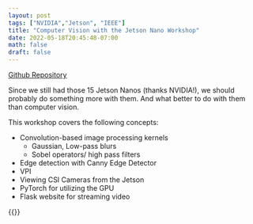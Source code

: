 ```yaml
---
layout: post
tags: ["NVIDIA","Jetson", "IEEE"]
title: "Computer Vision with the Jetson Nano Workshop"
date: 2022-05-18T20:45:48-07:00
math: false
draft: false
---
```

[Github Repository](https://github.com/ValenYamamoto/IEEE_Image_Processing)

Since we still had those 15 Jetson Nanos (thanks NVIDIA!), we should probably do
something more with them. And what better to do with them than computer vision.

This workshop covers the following concepts:
* Convolution-based image processing kernels
    - Gaussian, Low-pass blurs
    - Sobel operators/ high pass filters
* Edge detection with Canny Edge Detector
* VPI
* Viewing CSI Cameras from the Jetson
* PyTorch for utilizing the GPU
* Flask website for streaming video

{{<gslides src="https://docs.google.com/presentation/d/1Ozugyum-gLCWj4RUrWG0D30axEyRMrKp9cOuSZD2VUA/embed?start=false&loop=false&delayms=3000">}}
